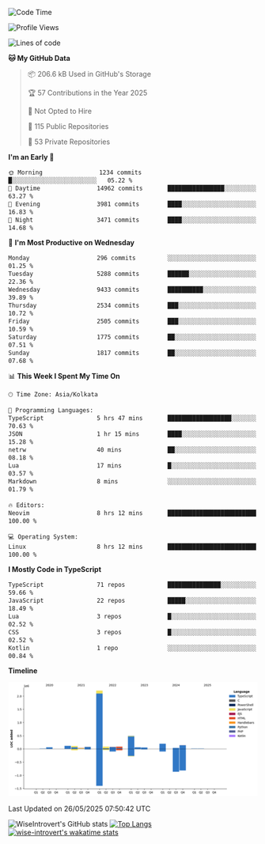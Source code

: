<!--START_SECTION:waka-->
![Code Time](http://img.shields.io/badge/Code%20Time-2%2C340%20hrs%2015%20mins-blue)

![Profile Views](http://img.shields.io/badge/Profile%20Views-0-blue)

![Lines of code](https://img.shields.io/badge/From%20Hello%20World%20I%27ve%20Written-3.8%20million%20lines%20of%20code-blue)

**🐱 My GitHub Data** 

> 📦 206.6 kB Used in GitHub's Storage 
 > 
> 🏆 57 Contributions in the Year 2025
 > 
> 🚫 Not Opted to Hire
 > 
> 📜 115 Public Repositories 
 > 
> 🔑 53 Private Repositories 
 > 
**I'm an Early 🐤** 

```text
🌞 Morning                1234 commits        █░░░░░░░░░░░░░░░░░░░░░░░░   05.22 % 
🌆 Daytime                14962 commits       ████████████████░░░░░░░░░   63.27 % 
🌃 Evening                3981 commits        ████░░░░░░░░░░░░░░░░░░░░░   16.83 % 
🌙 Night                  3471 commits        ████░░░░░░░░░░░░░░░░░░░░░   14.68 % 
```
📅 **I'm Most Productive on Wednesday** 

```text
Monday                   296 commits         ░░░░░░░░░░░░░░░░░░░░░░░░░   01.25 % 
Tuesday                  5288 commits        ██████░░░░░░░░░░░░░░░░░░░   22.36 % 
Wednesday                9433 commits        ██████████░░░░░░░░░░░░░░░   39.89 % 
Thursday                 2534 commits        ███░░░░░░░░░░░░░░░░░░░░░░   10.72 % 
Friday                   2505 commits        ███░░░░░░░░░░░░░░░░░░░░░░   10.59 % 
Saturday                 1775 commits        ██░░░░░░░░░░░░░░░░░░░░░░░   07.51 % 
Sunday                   1817 commits        ██░░░░░░░░░░░░░░░░░░░░░░░   07.68 % 
```


📊 **This Week I Spent My Time On** 

```text
🕑︎ Time Zone: Asia/Kolkata

💬 Programming Languages: 
TypeScript               5 hrs 47 mins       ██████████████████░░░░░░░   70.63 % 
JSON                     1 hr 15 mins        ████░░░░░░░░░░░░░░░░░░░░░   15.28 % 
netrw                    40 mins             ██░░░░░░░░░░░░░░░░░░░░░░░   08.18 % 
Lua                      17 mins             █░░░░░░░░░░░░░░░░░░░░░░░░   03.57 % 
Markdown                 8 mins              ░░░░░░░░░░░░░░░░░░░░░░░░░   01.79 % 

🔥 Editors: 
Neovim                   8 hrs 12 mins       █████████████████████████   100.00 % 

💻 Operating System: 
Linux                    8 hrs 12 mins       █████████████████████████   100.00 % 
```

**I Mostly Code in TypeScript** 

```text
TypeScript               71 repos            ███████████████░░░░░░░░░░   59.66 % 
JavaScript               22 repos            █████░░░░░░░░░░░░░░░░░░░░   18.49 % 
Lua                      3 repos             █░░░░░░░░░░░░░░░░░░░░░░░░   02.52 % 
CSS                      3 repos             █░░░░░░░░░░░░░░░░░░░░░░░░   02.52 % 
Kotlin                   1 repo              ░░░░░░░░░░░░░░░░░░░░░░░░░   00.84 % 
```



**Timeline**

![Lines of Code chart](https://raw.githubusercontent.com/wise-introvert/wise-introvert/master/assets/bar_graph.png)


 Last Updated on 26/05/2025 07:50:42 UTC
<!--END_SECTION:waka-->

![WiseIntrovert's GitHub stats](https://github-readme-stats.vercel.app/api?username=wise-introvert&count_private=true&show_icons=true)
[![Top Langs](https://github-readme-stats.vercel.app/api/top-langs/?username=wise-introvert&langs_count=10)](https://github.com/anuraghazra/github-readme-stats)
[![wise-introvert's wakatime stats](https://github-readme-stats.vercel.app/api/wakatime?username=wiseintrovert)](https://github.com/anuraghazra/github-readme-stats)
